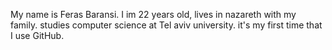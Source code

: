 My name is Feras Baransi. 
I im 22 years old, lives in nazareth with my family. 
studies computer science at Tel aviv university.
it's my first time that I use GitHub.
